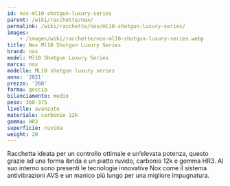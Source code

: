 ```yaml
---
id: nox-ml10-shotgun-luxury-series
parent: /wiki/racchette/nox/
permalink: /wiki/racchette/nox/ml10-shotgun-luxury-series/
images:
    - /images/wiki/racchette/nox-ml10-shotgun-luxury-series.webp
title: Nox Ml10 Shotgun Luxury Series
brand: nox
model: Ml10 Shotgun Luxury Series
marca: nox
modello: ML10 shotgun luxury series
anno: '2021'
prezzo: '288'
forma: goccia
bilanciamento: medio
peso: 360-375
livello: avanzato
materiale: carbonio 12k
gomma: HR3
superficie: ruvida
weight: 20
---
```

Racchetta ideata per un controllo ottimale e un’elevata potenza, questo grazie ad una forma ibrida e un piatto ruvido, carbonio 12k e gomma HR3. Al suo interno sono presenti le tecnologie innovative Nox come il sistema antivibrazioni AVS e un manico più lungo per una migliore impugnatura.